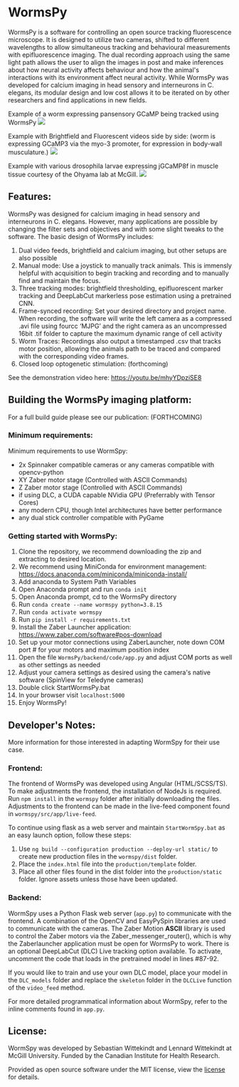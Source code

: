 # WormsPy

WormsPy is a software for controlling an open source tracking fluorescence microscope. It is designed to utilize two cameras, shifted to different wavelengths to allow simultaneous tracking and behavioural measurements with epifluorescence imaging. The dual recording approach using the same light path allows the user to align the images in post and make inferences about how neural activity affects behaviour and how the animal's interactions with its environment affect neural activity. While WormsPy was developed for calcium imaging in head sensory and interneurons in C. elegans, its modular design and low cost allows it to be iterated on by other researchers and find applications in new fields.

Example of a worm expressing pansensory GCaMP being tracked using WormsPy
![](media/WormsPy3.gif)

Example with Brightfield and Fluorescent videos side by side: (worm is expressing GCaMP3 via the myo-3 promoter, for expression in body-wall musculature.)
![](media/Demo2.gif)

Example with various drosophila larvae expressing jGCaMP8f in muscle tissue courtesy of the Ohyama lab at McGill.
![](media/drosophila.gif)

## Features:
WormsPy was designed for calcium imaging in head sensory and interneurons in C. elegans. However, many applications are possible by changing the filter sets and objectives and with some slight tweaks to the software.
The basic design of WormsPy includes:
1. Dual video feeds, brightfield and calcium imaging, but other setups are also possible
2. Manual mode: Use a joystick to manually track animals. This is immensly helpful with acquisition to begin tracking and recording and to manually find and maintain the focus.
3. Three tracking modes: brightfield thresholding, epifluorescent marker tracking and DeepLabCut markerless pose estimation using a pretrained CNN.
5. Frame-synced recording: Set your desired directory and project name. When recording, the software will write the left camera as a compressed .avi file using fourcc ‘MJPG’ and the right camera as an uncompressed 16bit .tif folder to capture the maximum dynamic range of cell activity
6. Worm Traces: Recordings also output a timestamped .csv that tracks motor position, allowing the animals path to be traced and compared with the corresponding video frames.
7. Closed loop optogenetic stimulation: (forthcoming)

See the demonstration video here: https://youtu.be/mhyYDpziSE8

## Building the WormsPy imaging platform:
For a full build guide please see our publication: (FORTHCOMING)

### Minimum requirements:
Minimum requirements to use WormSpy:
- 2x Spinnaker compatible cameras or any cameras compatible with opencv-python
- XY Zaber motor stage (Controlled with ASCII Commands) 
- Z Zaber motor stage (Controlled with ASCII Commands)
- if using DLC, a CUDA capable NVidia GPU (Preferrably with Tensor Cores)
- any modern CPU, though Intel architectures have better performance
- any dual stick controller compatible with PyGame

### Getting started with WormsPy:
1. Clone the repository, we recommend downloading the zip and extracting to desired location.
2. We recommend using MiniConda for environment management: https://docs.anaconda.com/miniconda/miniconda-install/
3. Add anaconda to System Path Variables
4. Open Anaconda prompt and run `conda init`
5. Open Anaconda prompt, cd to the WormsPy directory
6. Run `conda create --name wormspy python=3.8.15`
7. Run `conda activate wormspy`
8. Run `pip install -r requirements.txt`
9. Install the Zaber Launcher application: https://www.zaber.com/software#pos-download
10. Set up your motor connections using ZaberLauncher, note down COM port # for your motors and maximum position index
11. Open the file `WormsPy/backend/code/app.py` and adjust COM ports as well as other settings as needed
12. Adjust your camera settings as desired using the camera's native software (SpinView for Teledyne cameras)
13. Double click StartWormsPy.bat
14. In your browser visit `localhost:5000`
15. Enjoy WormsPy!

## Developer's Notes:
More information for those interested in adapting WormSpy for their use case.

### Frontend:
The frontend of WormsPy was developed using Angular (HTML/SCSS/TS). To make adjustments the frontend, the installation of NodeJs is required. Run `npm install` in the `wormspy` folder after initially downloading the files. Adjustments to the frontend can be made in the live-feed component found in `wormspy/src/app/live-feed`. 

To continue using flask as a web server and maintain `StartWormSpy.bat` as an easy launch option, follow these steps:
1. Use `ng build --configuration production --deploy-url static/` to create new production files in the `wormspy/dist` folder. 
2. Place the `index.html` file into the `production/template` folder. 
3. Place all other files found in the dist folder into the `production/static` folder. Ignore assets unless those have been updated.
<!-- 4. In the `index.html` file, edit all import statements following this template: `<src>/<href>="{{url_for('static', filename='<filename>.js')}}"` -->

### Backend:
WormSpy uses a Python Flask web server (`app.py`) to communicate with the frontend. A combination of the OpenCV and EasyPySpin libraries are used to communicate with the cameras. The Zaber Motion **ASCII** library is used to control the Zaber motors via the Zaber_messenger_router(), which is why the Zaberlauncher application must be open for WormsPy to work. There is an optional DeepLabCut (DLC) Live tracking option available. To activate, uncomment the code that loads in the pretrained model in lines #87-92. 

If you would like to train and use your own DLC model, place your model in the `DLC_models` folder and replace the `skeleton` folder in the `DLCLive` function of the `video_feed` method.

For more detailed programmatical information about WormSpy, refer to the inline comments found in `app.py`.  

## License:
WormSpy was developed by Sebastian Wittekindt and Lennard Wittekindt at McGill University. Funded by the Canadian Institute for Health Research.

Provided as open source software under the MIT license, view the [license](LICENSE.TXT) for details.
